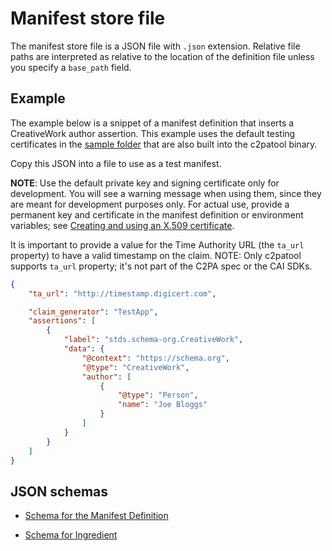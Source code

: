 # Manifest store file

The manifest store file is a JSON file with `.json` extension. Relative file paths are interpreted as relative to the location of the definition file unless you specify a `base_path` field.

## Example

The example below is a snippet of a manifest definition that inserts a CreativeWork author assertion. This example uses the default testing certificates in the [sample folder](https://github.com/contentauth/c2patool/tree/main/sample) that are also built into the c2patool binary.   

Copy this JSON into a file to use as a test manifest. 

**NOTE**: Use the default private key and signing certificate only for development. You will see a warning message when using them, since they are meant for development purposes only. For actual use, provide a permanent key and certificate in the manifest definition or environment variables; see [Creating and using an X.509 certificate](x_509.md). 

It is important to provide a value for the Time Authority URL (the `ta_url` property) to have a valid timestamp on the claim.  NOTE: Only c2patool supports `ta_url` property; it's not part of the C2PA spec or the CAI SDKs.

```json
{
    "ta_url": "http://timestamp.digicert.com",

    "claim_generator": "TestApp",
    "assertions": [
        {
            "label": "stds.schema-org.CreativeWork",
            "data": {
                "@context": "https://schema.org",
                "@type": "CreativeWork",
                "author": [
                    {
                        "@type": "Person",
                        "name": "Joe Bloggs"
                    }
                ]
            }
        }
    ]
}
```

## JSON schemas

* [Schema for the Manifest Definition](https://github.com/contentauth/c2patool/blob/main/schemas/manifest-definition.json)

* [Schema for Ingredient](https://github.com/contentauth/c2patool/blob/main/schemas/ingredient.json)
